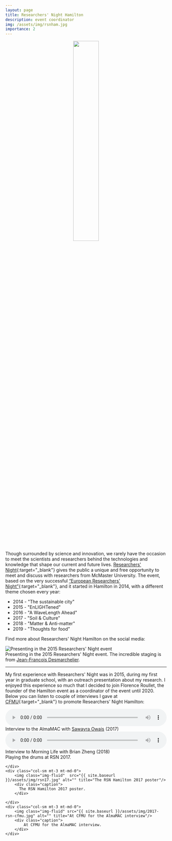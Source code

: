```yaml
---
layout: page
title: Researchers' Night Hamilton
description: event coordinator
img: /assets/img/rsnham.jpg
importance: 2
---
```


<center>
 <img src="{{ site.baseurl }}/assets/img/rsnham_logo.jpg"  height="40%" width="40%">
 </center>
 <br>


Though surrounded by science and innovation, we rarely have the occasion to meet the scientists and researchers behind the technologies and knowledge that shape our current and future lives. [Researchers' Night](http://www.researchersnighthamilton.com/){:target="\_blank"} gives the public a unique and free opportunity to meet and discuss with researchers from McMaster University. The event, based on the very successful [“European Researchers' Night”](https://ec.europa.eu/research/mariecurieactions/actions/european-researchers-night_en){:target="\_blank"}, and it started in Hamilton in 2014, with a different theme chosen every year:
<ul>
    <li> 2014 - "The sustainable city" </li>
    <li> 2015 - "EnLIGHTened" </li>
    <li> 2016 - "A WaveLength Ahead" </li>
    <li> 2017 - "Soil & Culture" </li>
    <li> 2018 - "Matter & Anti-matter" </li>
    <li> 2019 - "Thoughts for food" </li>
</ul>



Find more about Researchers' Night Hamilton on the social media:
<a href="https://twitter.com/RsNHam" target="_blank" title="Twitter"><i class="fab fa-twitter fa-lg"></i></a>
<a href="https://www.facebook.com/ResearchersNightHamilton/" target="_blank" title="Facebook"><i class="fab fa-facebook fa-lg"></i></a>
<a href="https://www.instagram.com/rsnhamilton/" target="_blank" title="Instagram"><i class="fab fa-instagram fa-lg"></i></a>

<div class="row justify-content-sm-center">
    <img class="img-fluid" src="{{ site.baseurl }}/assets/img/2015-rsn.JPG" alt="Presenting in the 2015 Researchers' Night event"/>
</div>
<div class="caption">
    Presenting in the 2015 Researchers' Night event. The incredible staging is from <a href="http://ataouk.com/" target="_blank">Jean-Francois Desmarchelier</a>.
</div>

---
My first experience with Researchers' Night was in 2015, during my first year in graduate school, with an outreach presentation about my research. I enjoyed this experience so much that I decided to join Florence Roullet, the founder of the Hamilton event
as a coordinator of the event until 2020. Below you can listen to couple of interviews I gave at [CFMU](https://cfmu.ca){:target="\_blank"} to promote Researchers' Night Hamilton:

<audio controls style="width: 100%;">
  <source src="{{ site.baseurl }}/assets/mp3/AlmaMAC_Interview_19.10.2017.mp3" type="audio/mpeg">
  Your browser does not support the audio element.
</audio>
<div class="caption"><i class="fa fa-microphone"></i> Interview to the AlmaMAC with <a href="https://twitter.com/seeingaway" target="_blank">Sawayra Owais</a> (2017)</div>

<audio controls style="width: 100%;">
  <source src="{{ site.baseurl }}/assets/mp3/MorningLife-Interview-28-09-2018.mp3" type="audio/mpeg">
  Your browser does not support the audio element.
</audio>
<div class="caption"><i class="fa fa-microphone"></i> Interview to Morning Life with Brian Zheng (2018)</div>

<div class="row justify-content-sm-center">
    <div class="col-sm mt-3 mt-md-0">
        <img class="img-fluid" src="{{ site.baseurl }}/assets/img/2017-rsn.jpg" alt="" title="Playing the drums at RSN 2017"/>
        <div class="caption">
            Playing the drums at RSN 2017.
        </div>

    </div>
    <div class="col-sm mt-3 mt-md-0">
        <img class="img-fluid"  src="{{ site.baseurl }}/assets/img/rsn17.jpg" alt="" title="The RSN Hamilton 2017 poster"/>
        <div class="caption">
          The RSN Hamilton 2017 poster.
        </div>

    </div>
    <div class="col-sm mt-3 mt-md-0">
        <img class="img-fluid" src="{{ site.baseurl }}/assets/img/2017-rsn-cfmu.jpg" alt="" title="At CFMU for the AlmaMAC interview"/>
        <div class="caption">
            At CFMU for the AlmaMAC interview.
        </div>
    </div>
</div>
